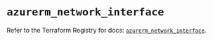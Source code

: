 # `azurerm_network_interface`

Refer to the Terraform Registry for docs: [`azurerm_network_interface`](https://registry.terraform.io/providers/hashicorp/azurerm/4.1.0/docs/resources/network_interface).
